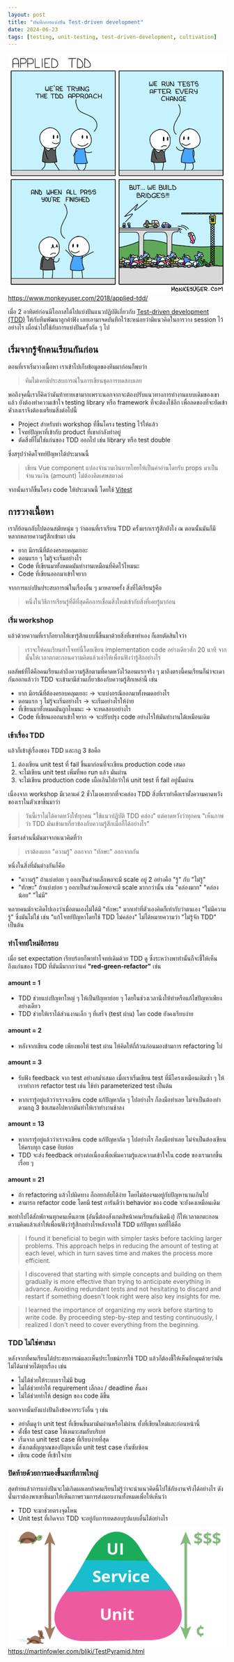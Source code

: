 ```yaml
---
layout: post
title: "บันทึกการแบ่งปัน Test-driven development"
date: 2024-06-23
tags: [testing, unit-testing, test-driven-development, cultivation]
---
```


![Applied TDD](/assets/2024-06-23-applied-tdd.png)
<https://www.monkeyuser.com/2018/applied-tdd/>

เมื่อ 2 อาทิตย์ก่อนมีโอกาสได้ไปแบ่งปันแนวปฏิบัติเกี่ยวกับ [Test-driven development (TDD)](https://en.wikipedia.org/wiki/Test-driven_development) ให้กับทีมพัฒนาลูกค้าฟัง เลยเอามาจดบันทึกไว้ซะหน่อยว่ามีแนวคิดในการวาง session ไว้อย่างไร เผื่อนำไปใช้กับการแบ่งปันครั้งถัด ๆ ไป

## เริ่มจากรู้จักคนเรียนกันก่อน
ตอนที่เราเริ่มวางเนื้อหา เราเข้าไปเก็บข้อมูลของทีมมาก่อนก็พบว่า

> ทีมไม่เคยมีประสบการณ์ในการเขียนชุดการทดสอบเลย

พอถึงจุดนี้เราก็คิดว่ามันท้าทายเขามากเพราะนอกจากจะต้องปรับแนวทางการทำงานแบบเดิมของเขาแล้ว ยังต้องทำความเข้าใจ testing library หรือ framework ที่จะต้องใช้อีก เพื่อลดของที่จะยัดเข้าหัวลงเราจึงต้องเตรียมสิ่งต่อไปนี้

- Project สำหรับทำ workshop ที่ขึ้นโครง testing ไว้ให้แล้ว
- โจทย์ปัญหาที่เข้ากับ product ที่เขากำลังทำอยู่
- ตัดสิ่งที่ไม่ใช่แก่นของ TDD ออกไป เช่น library หรือ test double

ซึ่งสรุปว่าคิดโจทย์ปัญหาได้ประมาณนี้

> เขียน Vue component แปลงจำนวนเงินบาทไทยให้เป็นค่าอ่านโดยรับ props มาเป็นจำนวนเงิน (amount) ไม่ต้องคิดเศษสตางค์

จากนั้นเราก็ขึ้นโครง code ให้ประมาณนี้ โดยใช้ [Vitest](https://vitest.dev/)

<script src="https://gist.github.com/raksit31667/a5941a881dc1c4ead2a7c900149a5b17.js"></script>

<script src="https://gist.github.com/raksit31667/c6949389c2eed8b13b3db5dfc34ccf95.js"></script>

## การวางเนื้อหา

เราก็ย้อนกลับไปตอนสมัยหนุ่ม ๆ ว่าตอนที่เราเรียน TDD ครั้งแรกเรารู้สึกยังไง ณ ตอนนั้นมันก็มีหลากหลายความรู้สึกเข้ามา เช่น

- ยาก มีกรณีที่ต้องครอบคลุมเยอะ
- ตอนแรก ๆ ไม่รู้จะเริ่มอย่างไร
- Code ที่เขียนมาทั้งหมดมันทำงานเหมือนที่คิดไว้ไหมนะ
- Code ที่เขียนออกมาเข้าใจยาก

จากการแบ่งปันประสบการณ์ในเรื่องอื่น ๆ มาหลายครั้ง สิ่งที่ได้เรียนรู้คือ

> หนึ่งในวิธีการเรียนรู้ที่ดีที่สุดคือการเชื่อมสิ่งใหม่เข้ากับสิ่งที่เคยรู้มาก่อน

### เริ่ม workshop

แล้วด้วยความที่เราก็อยากให้เขารู้สึกแบบนี้ขึ้นมาด้วยสิ่งที่เขาทำเอง ก็เลยตัดสินใจว่า

> เราจะให้คนเรียนทำโจทย์นี้โดยเขียน implementation code อย่างเดียวสัก 20 นาที จากนั้นให้เวลาตกตะกอนความคิดแล้วเล่าให้เพื่อนฟังว่ารู้สึกอย่างไร

ผลลัพธ์ที่ได้คือคนเรียนเล่าถึงความรู้สึกตามที่คาดหวังไว้ตอนแรกจริง ๆ มาถึงตรงนี้คนเรียนก็น่าจะเดากันออกแล้วว่า TDD จะเข้ามามีส่วนเกี่ยวข้องกับความรู้สึกเหล่านี้ เช่น

- ยาก มีกรณีที่ต้องครอบคลุมเยอะ -> จะแบ่งกรณีออกมาทั้งหมดอย่างไร
- ตอนแรก ๆ ไม่รู้จะเริ่มอย่างไร -> จะเริ่มอย่างไรให้ง่าย
- ที่เขียนมาทั้งหมดมันถูกไหมนะ -> จะทดสอบอย่างไร
- Code ที่เขียนออกมาเข้าใจยาก -> จะปรับปรุง code อย่างไรให้มันทำงานได้เหมือนเดิม

### เข้าเรื่อง TDD

แล้วก็เข้าสู่เรื่องของ TDD และกฏ 3 ข้อคือ

1. ต้องเขียน unit test ที่ fail ขึ้นมาก่อนที่จะเขียน production code เสมอ
2. จะไม่เขียน unit test เพิ่มที่พอ run แล้ว มันผ่าน
3. จะไม่เขียน production code เผื่อเกินไปกว่าให้ unit test ที่ fail อยู่นั้นผ่าน

เนื่องจาก workshop มีเวลาแค่ 2 ชั่วโมงคงยากที่จะคล่อง TDD สิ่งที่เราทำคือเราตั้งความคาดหวังของเราในตัวเขาขึ้นมาว่า

> วันนี้เราไม่ได้คาดหวังให้้ทุกคน "ใช้แนวปฏิบัติ TDD คล่อง" แต่คาดหวังว่าทุกคน "เห็นภาพว่า TDD มันเข้ามาเกี่ยวข้องกับความรู้สึกเมื่อกี้ได้อย่างไร"

ซึ่งตรงส่วนนี้มันมาจากแนวคิดที่ว่า

> เราต้องแยก "ความรู้" ออกจาก "ทักษะ" ออกจากกัน

หนึ่งในสิ่งที่มันต่างกันก็คือ 

- "ความรู้" ถ้าแบ่งย่อย ๆ ออกเป็นส่วนเล็กพอจะมี scale อยู่ 2 อย่างคือ "รู้" กับ "ไม่รู้"
- "ทักษะ" ถ้าแบ่งย่อย ๆ ออกเป็นส่วนเล็กพอจะมี scale มากกว่านั้น เช่น "คล่องมาก" "คล่องน้อย" "ไม่มี"

หลายคนมักจะคิดไปเองว่าเมื่อตนเองไม่ได้มี "ทักษะ" มากเท่าที่ตัวเองคิดก็เท่ากับว่าตนเอง "ไม่มีความรู้" ซึ่งมันไม่ใช่ เช่น "แก้โจทย์ปัญหาโดยใช้ TDD ไม่คล่อง" ไม่ได้หมายความว่า "ไม่รู้จัก TDD" เป็นต้น

### ทำโจทย์ใหม่อีกรอบ
เมื่อ set expectation เรียบร้อยก็พาทำโจทย์เดิมด้วย TDD ดู ซึ่งระหว่างพาทำนั้นก็จะชี้ให้เห็นถึงแก่นของ TDD ที่มันมีมากกว่าแค่ **"red-green-refactor"** เช่น

#### amount = 1
- TDD ช่วยแบ่งปัญหาใหญ่ ๆ ให้เป็นปัญหาย่อย ๆ โดยในช่วงเวลานึงให้ทำหรือแก้ไขปัญหาเพียงอย่างเดียว
- TDD ช่วยให้เราได้ส่วนงานเล็ก ๆ ที่เสร็จ (test ผ่าน) โดย code ยังคงเรียบง่าย

#### amount = 2
- หลังจากเขียน code เพียงพอให้ test ผ่าน ให้คิดให้ถี่ถ้วนก่อนมองข้ามการ refactoring ไป

#### amount = 3
- รับฟัง feedback จาก test อย่างสม่ำเสมอ เมื่อเราเริ่มเขียน test ที่มีโครงเหมือนเดิมซ้ำ ๆ ให้เราทำการ refactor test เช่น ใช้ท่า parameterized test เป็นต้น
- หากเรารู้อยู่แล้วว่าเราจะเขียน code แก้ปัญหาถัด ๆ ไปอย่างไร ก็ลงมือทำเลย ไม่จำเป็นต้องทำตามกฎ 3 ข้อเสมอไปหากมันทำให้เราทำงานช้าลง

    <script src="https://gist.github.com/raksit31667/d50de0887943a6e176ff8d6e5b933200.js"></script>

#### amount = 13
- หากเรารู้อยู่แล้วว่าเราจะเขียน code แก้ปัญหาถัด ๆ ไปอย่างไร ก็ลงมือทำเลย ไม่จำเป็นต้องเขียนให้ครบทุก case ยิบย่อย
- TDD จะส่ง feedback อย่างต่อเนื่องเพื่อเพิ่มความรู้และความเข้าใจใน code ของเรามากขึ้นเรื่อย ๆ

#### amount = 21
- ถ้า refactoring แล้วไปผิดทาง ก็ถอยกลับได้ง่าย โดยไม่ต้องจมอยู่กับปัญหานานเกินไป
- สามารถ refactor code โดยมี test การันตีว่า behavior ของ code จะยังคงเหมือนเดิม

พอทำไปได้สักพักจนทุกคนเห็นภาพ (อันนี้ต้องสังเกตสีหน้าคนเรียนกันนิดนึง) ก็ให้เวลาตกตะกอนความคิดแล้วเล่าให้เพื่อนฟังว่ารู้สึกอย่างไรหลังจากใช้ TDD แก้ปัญหา ผลที่ได้คือ

> I found it beneficial to begin with simpler tasks before tackling larger problems. This approach helps in reducing the amount of testing at each level, which in turn saves time and makes the process more efficient.

> I discovered that starting with simple concepts and building on them gradually is more effective than trying to anticipate everything in advance. Avoiding redundant tests and not hesitating to discard and restart if something doesn't look right were also key insights for me.

> I learned the importance of organizing my work before starting to write code. By proceeding step-by-step and testing continuously, I realized I don't need to cover everything from the beginning.

### TDD ไม่ใช่ศาสนา
หลังจากที่คนเรียนได้ประสบการณ์และเห็นประโยชน์การใช้ TDD แล้วก็ต้องชี้ให้เห็นอีกมุมด้วยว่ามันไม่ได้มาช่วยได้ทุกเรื่อง เช่น

- ไม่ได้ช่วยให้ระบบเราไม่มี bug
- ไม่ได้ช่วยทำให้ requirement เล็กลง / deadline สั้นลง
- ไม่ได้ช่วยทำให้ design ของ code ดีขึ้น

นอกจากนั้นยังแบ่งปันถึงข้อควรระวังอื่น ๆ เช่น

- อย่าลืมดูว่า unit test ที่เขียนขึ้นมามันผ่านหรือไม่ผ่าน ทั้งที่เขียนใหม่และก่อนหน้านี้
- ตั้งชื่อ test case ให้เหมาะสมกับบริบท
- เริ่มจาก unit test case ที่เรียบง่ายที่สุด
- สังเกตสัญญาณของปัญหาเมื่อ unit test case เริ่มซับซ้อน
- เขียน code ที่เข้าใจง่าย

### ปิดท้ายด้วยการมองขึ้นมาที่ภาพใหญ่
สุดท้ายแล้วการแบ่งปันจะไม่เกิดผลเลยถ้าคนเรียนไม่รู้ว่าจะนำแนวคิดนี้ไปใช้กับงานจริงได้อย่างไร ดังนั้นเราต้องพาเขาขึ้นมาให้เห็นภาพรวมการส่งมอบงานทั้งหมดเพื่อให้เห็นว่า 

- TDD จะมาช่วยตรงจุดไหน
- Unit test ที่เกิดจาก TDD จะอยู่กับการทดสอบรูปแบบอื่นได้อย่างไร

![Test pyramid](/assets/2021-09-06-test-pyramid.png)
<https://martinfowler.com/bliki/TestPyramid.html>
